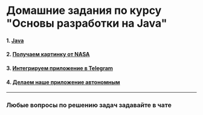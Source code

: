 # Домашние задания по курсу "Основы разработки на Java"

#### 1. [Java](01)
#### 2. [Получаем картинку от NASA](02)
#### 3. [Интегрируем приложение в Telegram](03)
#### 4. [Делаем наше приложение автономным](04)

------

### Любые вопросы по решению задач задавайте в чате
